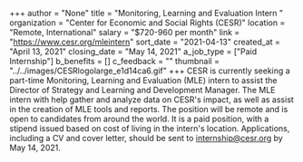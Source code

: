 +++
author = "None"
title = "Monitoring, Learning and Evaluation Intern "
organization = "Center for Economic and Social Rights (CESR)"
location = "Remote, International"
salary = "$720-960 per month"
link = "https://www.cesr.org/mleintern"
sort_date = "2021-04-13"
created_at = "April 13, 2021"
closing_date = "May 14, 2021"
a_job_type = ["Paid Internship"]
b_benefits = []
c_feedback = ""
thumbnail = "../../images/CESRlogolarge_e1d14ca6.gif"
+++
CESR is currently seeking a part-time Monitoring, Learning and Evaluation (MLE) intern to assist the Director of Strategy and Learning and Development Manager. The MLE intern with help gather and analyze data on CESR's impact, as well as assist in the creation of MLE tools and reports. The position will be remote and is open to candidates from around the world. It is a paid position, with a stipend issued based on cost of living in the intern's location. Applications, including a CV and cover letter, should be sent to internship@cesr.org by May 14, 2021.